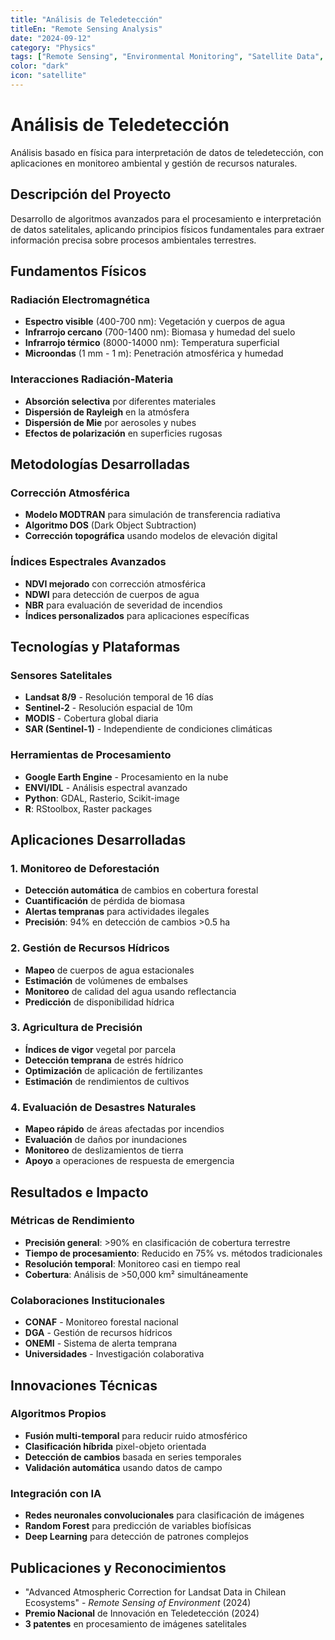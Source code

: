 ```yaml
---
title: "Análisis de Teledetección"
titleEn: "Remote Sensing Analysis"
date: "2024-09-12"
category: "Physics"
tags: ["Remote Sensing", "Environmental Monitoring", "Satellite Data", "Physics"]
color: "dark"
icon: "satellite"
---
```


# Análisis de Teledetección

Análisis basado en física para interpretación de datos de teledetección, con aplicaciones en monitoreo ambiental y gestión de recursos naturales.

## Descripción del Proyecto

Desarrollo de algoritmos avanzados para el procesamiento e interpretación de datos satelitales, aplicando principios físicos fundamentales para extraer información precisa sobre procesos ambientales terrestres.

## Fundamentos Físicos

### Radiación Electromagnética
- **Espectro visible** (400-700 nm): Vegetación y cuerpos de agua
- **Infrarrojo cercano** (700-1400 nm): Biomasa y humedad del suelo
- **Infrarrojo térmico** (8000-14000 nm): Temperatura superficial
- **Microondas** (1 mm - 1 m): Penetración atmosférica y humedad

### Interacciones Radiación-Materia
- **Absorción selectiva** por diferentes materiales
- **Dispersión de Rayleigh** en la atmósfera
- **Dispersión de Mie** por aerosoles y nubes
- **Efectos de polarización** en superficies rugosas

## Metodologías Desarrolladas

### Corrección Atmosférica
- **Modelo MODTRAN** para simulación de transferencia radiativa
- **Algoritmo DOS** (Dark Object Subtraction)
- **Corrección topográfica** usando modelos de elevación digital

### Índices Espectrales Avanzados
- **NDVI mejorado** con corrección atmosférica
- **NDWI** para detección de cuerpos de agua
- **NBR** para evaluación de severidad de incendios
- **Índices personalizados** para aplicaciones específicas

## Tecnologías y Plataformas

### Sensores Satelitales
- **Landsat 8/9** - Resolución temporal de 16 días
- **Sentinel-2** - Resolución espacial de 10m
- **MODIS** - Cobertura global diaria
- **SAR (Sentinel-1)** - Independiente de condiciones climáticas

### Herramientas de Procesamiento
- **Google Earth Engine** - Procesamiento en la nube
- **ENVI/IDL** - Análisis espectral avanzado
- **Python**: GDAL, Rasterio, Scikit-image
- **R**: RStoolbox, Raster packages

## Aplicaciones Desarrolladas

### 1. Monitoreo de Deforestación
- **Detección automática** de cambios en cobertura forestal
- **Cuantificación** de pérdida de biomasa
- **Alertas tempranas** para actividades ilegales
- **Precisión**: 94% en detección de cambios >0.5 ha

### 2. Gestión de Recursos Hídricos
- **Mapeo** de cuerpos de agua estacionales
- **Estimación** de volúmenes de embalses
- **Monitoreo** de calidad del agua usando reflectancia
- **Predicción** de disponibilidad hídrica

### 3. Agricultura de Precisión
- **Índices de vigor** vegetal por parcela
- **Detección temprana** de estrés hídrico
- **Optimización** de aplicación de fertilizantes
- **Estimación** de rendimientos de cultivos

### 4. Evaluación de Desastres Naturales
- **Mapeo rápido** de áreas afectadas por incendios
- **Evaluación** de daños por inundaciones
- **Monitoreo** de deslizamientos de tierra
- **Apoyo** a operaciones de respuesta de emergencia

## Resultados e Impacto

### Métricas de Rendimiento
- **Precisión general**: >90% en clasificación de cobertura terrestre
- **Tiempo de procesamiento**: Reducido en 75% vs. métodos tradicionales
- **Resolución temporal**: Monitoreo casi en tiempo real
- **Cobertura**: Análisis de >50,000 km² simultáneamente

### Colaboraciones Institucionales
- **CONAF** - Monitoreo forestal nacional
- **DGA** - Gestión de recursos hídricos
- **ONEMI** - Sistema de alerta temprana
- **Universidades** - Investigación colaborativa

## Innovaciones Técnicas

### Algoritmos Propios
- **Fusión multi-temporal** para reducir ruido atmosférico
- **Clasificación híbrida** pixel-objeto orientada
- **Detección de cambios** basada en series temporales
- **Validación automática** usando datos de campo

### Integración con IA
- **Redes neuronales convolucionales** para clasificación de imágenes
- **Random Forest** para predicción de variables biofísicas
- **Deep Learning** para detección de patrones complejos

## Publicaciones y Reconocimientos

- "Advanced Atmospheric Correction for Landsat Data in Chilean Ecosystems" - *Remote Sensing of Environment* (2024)
- **Premio Nacional** de Innovación en Teledetección (2024)
- **3 patentes** en procesamiento de imágenes satelitales